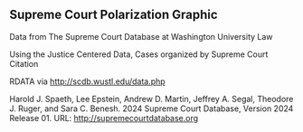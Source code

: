 ## Supreme Court Polarization Graphic

Data from The Supreme Court Database at Washington University Law

Using the Justice Centered Data, Cases organized by Supreme Court Citation

RDATA via <http://scdb.wustl.edu/data.php>

Harold J. Spaeth, Lee Epstein, Andrew D. Martin, Jeffrey A. Segal, Theodore J. Ruger, and Sara C. Benesh. 2024 Supreme Court Database, Version 2024 Release 01. URL: <http://supremecourtdatabase.org>
